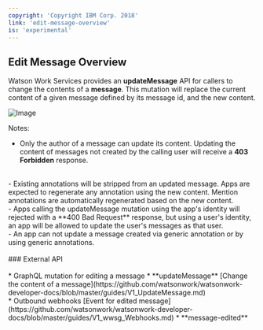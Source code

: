 ```yaml
---
copyright: 'Copyright IBM Corp. 2018'
link: 'edit-message-overview'
is: 'experimental'
---
```

## Edit Message Overview

Watson Work Services provides an **updateMessage** API for callers to change the contents of a **message**.  This mutation will replace the current content of a given message defined by its message id, and the new content.

![Image](https://github.com/watsonwork/watsonwork-developer-docs/blob/master/images/editMessage.png)

Notes:
<br>
 - Only the author of a message can update its content.  Updating the content of messages not created by the calling user will receive a **403 Forbidden** response.
<br>
 - Existing annotations will be stripped from an updated message.  Apps are expected to regenerate any annotation using the new content.  Mention annotations are automatically regenerated based on the new content.
<br>
 - Apps calling the updateMessage mutation using the app's identity will rejected with a **400 Bad Request** response, but using a user's identity, an app will be allowed to update the user's messages as that user.
<br>
 - An app can not update a message created via generic annotation or by using generic annotations.
<br><br>
### External API
<br><br>
 * GraphQL mutation for editing a message
    * **updateMessage** [Change the content of a message](https://github.com/watsonwork/watsonwork-developer-docs/blob/master/guides/V1_UpdateMessage.md)
    <br>
 * Outbound webhooks [Event for edited message](https://github.com/watsonwork/watsonwork-developer-docs/blob/master/guides/V1_wwsg_Webhooks.md)
    * **message-edited**
<br><br>


